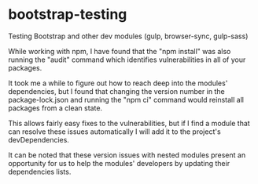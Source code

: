 # bootstrap-testing
Testing Bootstrap and other dev modules (gulp, browser-sync, gulp-sass)

While working with npm, I have found that the "npm install" was also running the "audit" command which identifies vulnerabilities in all of your packages. 


It took me a while to figure out how to reach deep into the modules' dependencies, but I found that changing the version number in the package-lock.json and running the "npm ci" command would reinstall all packages from a clean state.


This allows fairly easy fixes to the vulnerabilities, but if I find a module that can resolve these issues automatically I will add it to the project's devDependencies.



It can be noted that these version issues with nested modules present an opportunity for us to help the modules' developers by updating their dependencies lists.